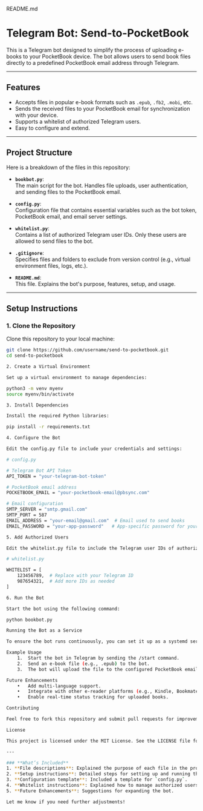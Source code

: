 README.md

# Telegram Bot: Send-to-PocketBook

This is a Telegram bot designed to simplify the process of uploading e-books to your PocketBook device. The bot allows users to send book files directly to a predefined PocketBook email address through Telegram. 

---

## **Features**
- Accepts files in popular e-book formats such as `.epub`, `.fb2`, `.mobi`, etc.
- Sends the received files to your PocketBook email for synchronization with your device.
- Supports a whitelist of authorized Telegram users.
- Easy to configure and extend.

---

## **Project Structure**
Here is a breakdown of the files in this repository:

- **`bookbot.py`**:  
  The main script for the bot. Handles file uploads, user authentication, and sending files to the PocketBook email.

- **`config.py`**:  
  Configuration file that contains essential variables such as the bot token, PocketBook email, and email server settings.

- **`whitelist.py`**:  
  Contains a list of authorized Telegram user IDs. Only these users are allowed to send files to the bot.

- **`.gitignore`**:  
  Specifies files and folders to exclude from version control (e.g., virtual environment files, logs, etc.).

- **`README.md`**:  
  This file. Explains the bot's purpose, features, setup, and usage.

---

## **Setup Instructions**

### **1. Clone the Repository**
Clone this repository to your local machine:
```bash
git clone https://github.com/username/send-to-pocketbook.git
cd send-to-pocketbook

2. Create a Virtual Environment

Set up a virtual environment to manage dependencies:

python3 -m venv myenv
source myenv/bin/activate

3. Install Dependencies

Install the required Python libraries:

pip install -r requirements.txt

4. Configure the Bot

Edit the config.py file to include your credentials and settings:

# config.py

# Telegram Bot API Token
API_TOKEN = "your-telegram-bot-token"

# PocketBook email address
POCKETBOOK_EMAIL = "your-pocketbook-email@pbsync.com"

# Email configuration
SMTP_SERVER = "smtp.gmail.com"
SMTP_PORT = 587
EMAIL_ADDRESS = "your-email@gmail.com"  # Email used to send books
EMAIL_PASSWORD = "your-app-password"   # App-specific password for your email

5. Add Authorized Users

Edit the whitelist.py file to include the Telegram user IDs of authorized users:

# whitelist.py

WHITELIST = [
    123456789,  # Replace with your Telegram ID
    987654321,  # Add more IDs as needed
]

6. Run the Bot

Start the bot using the following command:

python bookbot.py

Running the Bot as a Service

To ensure the bot runs continuously, you can set it up as a systemd service. Refer to the instructions in the conversation for detailed steps.

Example Usage
	1.	Start the bot in Telegram by sending the /start command.
	2.	Send an e-book file (e.g., .epub) to the bot.
	3.	The bot will upload the file to the configured PocketBook email and notify you when it’s successfully sent.

Future Enhancements
	•	Add multi-language support.
	•	Integrate with other e-reader platforms (e.g., Kindle, Bookmate).
	•	Enable real-time status tracking for uploaded books.

Contributing

Feel free to fork this repository and submit pull requests for improvements or new features.

License

This project is licensed under the MIT License. See the LICENSE file for details.

---

### **What’s Included**
1. **File descriptions**: Explained the purpose of each file in the project.
2. **Setup instructions**: Detailed steps for setting up and running the bot.
3. **Configuration template**: Included a template for `config.py`.
4. **Whitelist instructions**: Explained how to manage authorized users in `whitelist.py`.
5. **Future Enhancements**: Suggestions for expanding the bot.

Let me know if you need further adjustments!
